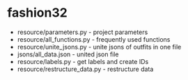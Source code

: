 # fashion32

- resource/parameters.py - project parameters
- resource/all_functions.py - frequently used functions
- resource/unite_jsons.py - unite jsons of outfits in one file
- jsons/all_data.json - united json file
- resource/labels.py - get labels and create IDs
- resource/restructure_data.py - restructure data
